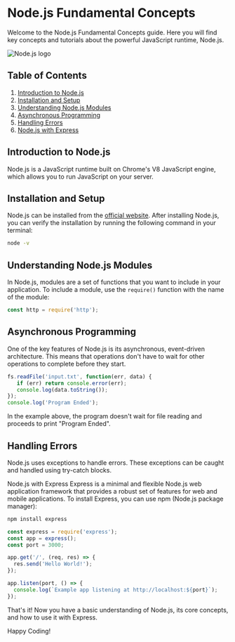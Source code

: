 # Node.js Fundamental Concepts

Welcome to the Node.js Fundamental Concepts guide. Here you will find key concepts and tutorials about the powerful JavaScript runtime, Node.js.

![Node.js logo](https://nodejs.org/static/images/logo.svg)

## Table of Contents

1. [Introduction to Node.js](#introduction-to-nodejs)
2. [Installation and Setup](#installation-and-setup)
3. [Understanding Node.js Modules](#understanding-nodejs-modules)
4. [Asynchronous Programming](#asynchronous-programming)
5. [Handling Errors](#handling-errors)
6. [Node.js with Express](#nodejs-with-express)

## Introduction to Node.js

Node.js is a JavaScript runtime built on Chrome's V8 JavaScript engine, which allows you to run JavaScript on your server.

## Installation and Setup

Node.js can be installed from the [official website](https://nodejs.org/). After installing Node.js, you can verify the installation by running the following command in your terminal:

```bash
node -v
```

## Understanding Node.js Modules
In Node.js, modules are a set of functions that you want to include in your application. To include a module, use the `require()` function with the name of the module:

```javascript
const http = require('http');
```
## Asynchronous Programming
One of the key features of Node.js is its asynchronous, event-driven architecture. This means that operations don't have to wait for other operations to complete before they start.

```javascript
fs.readFile('input.txt', function(err, data) {
   if (err) return console.error(err);
   console.log(data.toString());
});
console.log('Program Ended');
```

In the example above, the program doesn't wait for file reading and proceeds to print "Program Ended".

## Handling Errors
Node.js uses exceptions to handle errors. These exceptions can be caught and handled using try-catch blocks.

Node.js with Express
Express is a minimal and flexible Node.js web application framework that provides a robust set of features for web and mobile applications. To install Express, you can use npm (Node.js package manager):

```bash
npm install express
```

```javascript
const express = require('express');
const app = express();
const port = 3000;

app.get('/', (req, res) => {
  res.send('Hello World!');
});

app.listen(port, () => {
  console.log(`Example app listening at http://localhost:${port}`);
});
```
That's it! Now you have a basic understanding of Node.js, its core concepts, and how to use it with Express.

Happy Coding!
